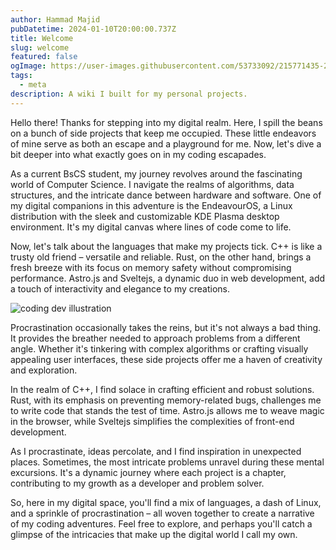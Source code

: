 ```yaml
---
author: Hammad Majid
pubDatetime: 2024-01-10T20:00:00.737Z
title: Welcome
slug: welcome
featured: false
ogImage: https://user-images.githubusercontent.com/53733092/215771435-25408246-2309-4f8b-a781-1f3d93bdf0ec.png
tags:
  - meta
description: A wiki I built for my personal projects.
---
```


Hello there! Thanks for stepping into my digital realm. Here, I spill the beans on a bunch of side projects that keep me occupied. These little endeavors of mine serve as both an escape and a playground for me. Now, let's dive a bit deeper into what exactly goes on in my coding escapades.

As a current BsCS student, my journey revolves around the fascinating world of Computer Science. I navigate the realms of algorithms, data structures, and the intricate dance between hardware and software. One of my digital companions in this adventure is the EndeavourOS, a Linux distribution with the sleek and customizable KDE Plasma desktop environment. It's my digital canvas where lines of code come to life.

Now, let's talk about the languages that make my projects tick. C++ is like a trusty old friend – versatile and reliable. Rust, on the other hand, brings a fresh breeze with its focus on memory safety without compromising performance. Astro.js and Sveltejs, a dynamic duo in web development, add a touch of interactivity and elegance to my creations.

<div>
  <img src="/assets/dev.svg" class="sm:w-1/2 mx-auto" alt="coding dev illustration">
</div>

Procrastination occasionally takes the reins, but it's not always a bad thing. It provides the breather needed to approach problems from a different angle. Whether it's tinkering with complex algorithms or crafting visually appealing user interfaces, these side projects offer me a haven of creativity and exploration.

In the realm of C++, I find solace in crafting efficient and robust solutions. Rust, with its emphasis on preventing memory-related bugs, challenges me to write code that stands the test of time. Astro.js allows me to weave magic in the browser, while Sveltejs simplifies the complexities of front-end development.

As I procrastinate, ideas percolate, and I find inspiration in unexpected places. Sometimes, the most intricate problems unravel during these mental excursions. It's a dynamic journey where each project is a chapter, contributing to my growth as a developer and problem solver.

So, here in my digital space, you'll find a mix of languages, a dash of Linux, and a sprinkle of procrastination – all woven together to create a narrative of my coding adventures. Feel free to explore, and perhaps you'll catch a glimpse of the intricacies that make up the digital world I call my own.

